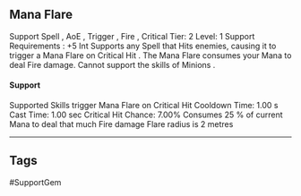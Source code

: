 ## Mana Flare
Support
Spell , AoE , Trigger , Fire , Critical
Tier: 2
Level: 1
Support Requirements : +5 Int
Supports any Spell that Hits enemies, causing it to trigger a Mana Flare on Critical Hit . The Mana Flare consumes your Mana to deal Fire damage. Cannot support the skills of Minions .
#### Support
Supported Skills trigger Mana Flare on Critical Hit
Cooldown Time: 1.00 s
Cast Time: 1.00 sec
Critical Hit Chance: 7.00%
Consumes 25 % of current Mana to deal that much Fire damage
Flare radius is 2 metres

---
## Tags
#SupportGem
